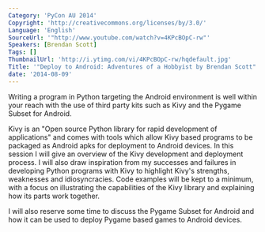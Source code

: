 ```yaml
---
Category: 'PyCon AU 2014'
Copyright: 'http://creativecommons.org/licenses/by/3.0/'
Language: 'English'
SourceUrl: '"http://www.youtube.com/watch?v=4KPcBOpC-rw"'
Speakers: [Brendan Scott]
Tags: []
ThumbnailUrl: 'http://i.ytimg.com/vi/4KPcBOpC-rw/hqdefault.jpg'
Title: '"Deploy to Android: Adventures of a Hobbyist by Brendan Scott"'
date: '2014-08-09'
---
```

Writing a program in Python targeting the Android environment is well within your reach with the use of third party kits such as Kivy and the Pygame Subset for Android.  

Kivy is an "Open source Python library for rapid development of applications" and comes with tools which allow Kivy based programs to be packaged as Android apks for deployment to Android devices.   In this session I will give an overview of the Kivy development and deployment process.  I will also draw inspiration from my successes and failures in developing Python programs with Kivy to highlight Kivy's strengths, weaknesses and idiosyncracies.   Code examples will be kept to a minimum, with a focus on illustrating the capabilities of the Kivy library and explaining how its parts work together. 

I will also reserve some time to discuss the Pygame Subset for Android and how it can be used to deploy Pygame based games to Android devices.